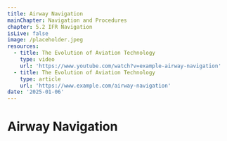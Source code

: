 ```yaml
---
title: Airway Navigation
mainChapter: Navigation and Procedures
chapter: 5.2 IFR Navigation
isLive: false
image: /placeholder.jpeg
resources:
  - title: The Evolution of Aviation Technology
    type: video
    url: 'https://www.youtube.com/watch?v=example-airway-navigation'
  - title: The Evolution of Aviation Technology
    type: article
    url: 'https://www.example.com/airway-navigation'
date: '2025-01-06'
---
```


# Airway Navigation
